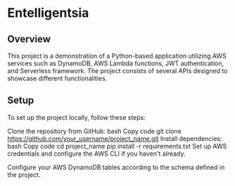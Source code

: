 # Entelligentsia
## Overview
This project is a demonstration of a Python-based application utilizing AWS services such as DynamoDB, AWS Lambda functions, JWT authentication, and Serverless framework. The project consists of several APIs designed to showcase different functionalities.
## Setup
To set up the project locally, follow these steps:

Clone the repository from GitHub:
bash
Copy code
git clone https://github.com/your_username/project_name.git
Install dependencies:
bash
Copy code
cd project_name
pip install -r requirements.txt
Set up AWS credentials and configure the AWS CLI if you haven't already.

Configure your AWS DynamoDB tables according to the schema defined in the project.
